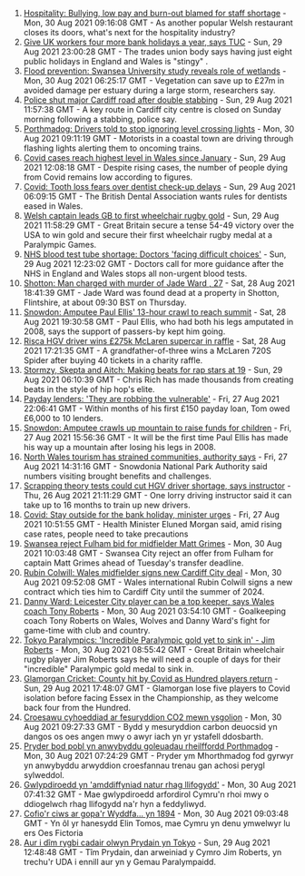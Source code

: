 1. [Hospitality: Bullying, low pay and burn-out blamed for staff shortage](https://www.bbc.co.uk/news/uk-wales-58341916?at_medium=RSS&at_campaign=KARANGA) - Mon, 30 Aug 2021 09:16:08 GMT - As another popular Welsh restaurant closes its doors, what's next for the hospitality industry?
2. [Give UK workers four more bank holidays a year, says TUC](https://www.bbc.co.uk/news/business-58379875?at_medium=RSS&at_campaign=KARANGA) - Sun, 29 Aug 2021 23:00:28 GMT - The trades union body says having just eight public holidays in England and Wales is "stingy" .
3. [Flood prevention: Swansea University study reveals role of wetlands](https://www.bbc.co.uk/news/uk-wales-58370371?at_medium=RSS&at_campaign=KARANGA) - Mon, 30 Aug 2021 06:25:17 GMT - Vegetation can save up to £27m in avoided damage per estuary during a large storm, researchers say.
4. [Police shut major Cardiff road after double stabbing](https://www.bbc.co.uk/news/uk-wales-58374949?at_medium=RSS&at_campaign=KARANGA) - Sun, 29 Aug 2021 11:57:38 GMT - A key route in Cardiff city centre is closed on Sunday morning following a stabbing, police say.
5. [Porthmadog: Drivers told to stop ignoring level crossing lights](https://www.bbc.co.uk/news/uk-wales-58378627?at_medium=RSS&at_campaign=KARANGA) - Mon, 30 Aug 2021 09:11:19 GMT - Motorists in a coastal town are driving through flashing lights alerting them to oncoming trains.
6. [Covid cases reach highest level in Wales since January](https://www.bbc.co.uk/news/uk-wales-58374950?at_medium=RSS&at_campaign=KARANGA) - Sun, 29 Aug 2021 12:08:18 GMT - Despite rising cases, the number of people dying from Covid remains low according to figures.
7. [Covid: Tooth loss fears over dentist check-up delays](https://www.bbc.co.uk/news/uk-wales-58144671?at_medium=RSS&at_campaign=KARANGA) - Sun, 29 Aug 2021 06:09:15 GMT - The British Dental Association wants rules for dentists eased in Wales.
8. [Welsh captain leads GB to first wheelchair rugby gold](https://www.bbc.co.uk/sport/disability-sport/58374295?at_medium=RSS&at_campaign=KARANGA) - Sun, 29 Aug 2021 11:58:29 GMT - Great Britain secure a tense 54-49 victory over the USA to win gold and secure their first wheelchair rugby medal at a Paralympic Games.
9. [NHS blood test tube shortage: Doctors 'facing difficult choices'](https://www.bbc.co.uk/news/health-58374553?at_medium=RSS&at_campaign=KARANGA) - Sun, 29 Aug 2021 12:23:02 GMT - Doctors call for more guidance after the NHS in England and Wales stops all non-urgent blood tests.
10. [Shotton: Man charged with murder of Jade Ward , 27](https://www.bbc.co.uk/news/uk-wales-58371557?at_medium=RSS&at_campaign=KARANGA) - Sat, 28 Aug 2021 18:41:39 GMT - Jade Ward was found dead at a property in Shotton, Flintshire, at about 09:30 BST on Thursday.
11. [Snowdon: Amputee Paul Ellis' 13-hour crawl to reach summit](https://www.bbc.co.uk/news/uk-wales-58371553?at_medium=RSS&at_campaign=KARANGA) - Sat, 28 Aug 2021 19:30:58 GMT - Paul Ellis, who had both his legs amputated in 2008, says the support of passers-by kept him going.
12. [Risca HGV driver wins £275k McLaren supercar in raffle](https://www.bbc.co.uk/news/uk-wales-58371549?at_medium=RSS&at_campaign=KARANGA) - Sat, 28 Aug 2021 17:21:35 GMT - A grandfather-of-three wins a McLaren 720S Spider after buying 40 tickets in a charity raffle.
13. [Stormzy, Skepta and Aitch: Making beats for rap stars at 19](https://www.bbc.co.uk/news/uk-wales-58355499?at_medium=RSS&at_campaign=KARANGA) - Sun, 29 Aug 2021 06:10:39 GMT - Chris Rich has made thousands from creating beats in the style of hip hop's elite.
14. [Payday lenders: 'They are robbing the vulnerable'](https://www.bbc.co.uk/news/uk-wales-58361988?at_medium=RSS&at_campaign=KARANGA) - Fri, 27 Aug 2021 22:06:41 GMT - Within months of his first £150 payday loan, Tom owed £6,000 to 10 lenders.
15. [Snowdon: Amputee crawls up mountain to raise funds for children](https://www.bbc.co.uk/news/uk-wales-58359428?at_medium=RSS&at_campaign=KARANGA) - Fri, 27 Aug 2021 15:56:36 GMT - It will be the first time Paul Ellis has made his way up a mountain after losing his legs in 2008.
16. [North Wales tourism has strained communities, authority says](https://www.bbc.co.uk/news/uk-wales-58351077?at_medium=RSS&at_campaign=KARANGA) - Fri, 27 Aug 2021 14:31:16 GMT - Snowdonia National Park Authority said numbers visiting brought benefits and challenges.
17. [Scrapping theory tests could cut HGV driver shortage, says instructor](https://www.bbc.co.uk/news/uk-wales-58348870?at_medium=RSS&at_campaign=KARANGA) - Thu, 26 Aug 2021 21:11:29 GMT - One lorry driving instructor said it can take up to 16 months to train up new drivers.
18. [Covid: Stay outside for the bank holiday, minister urges](https://www.bbc.co.uk/news/uk-wales-58354655?at_medium=RSS&at_campaign=KARANGA) - Fri, 27 Aug 2021 10:51:55 GMT - Health Minister Eluned Morgan said, amid rising case rates, people need to take precautions
19. [Swansea reject Fulham bid for midfielder Matt Grimes](https://www.bbc.co.uk/sport/football/58384402?at_medium=RSS&at_campaign=KARANGA) - Mon, 30 Aug 2021 10:03:48 GMT - Swansea City reject an offer from Fulham for captain Matt Grimes ahead of Tuesday's transfer deadline.
20. [Rubin Colwill: Wales midfielder signs new Cardiff City deal](https://www.bbc.co.uk/sport/football/58383678?at_medium=RSS&at_campaign=KARANGA) - Mon, 30 Aug 2021 09:52:08 GMT - Wales international Rubin Colwill signs a new contract which ties him to Cardiff City until the summer of 2024.
21. [Danny Ward: Leicester City player can be a top keeper, says Wales coach Tony Roberts](https://www.bbc.co.uk/sport/football/58378092?at_medium=RSS&at_campaign=KARANGA) - Mon, 30 Aug 2021 03:54:10 GMT - Goalkeeping coach Tony Roberts on Wales, Wolves and Danny Ward's fight for game-time with club and country.
22. [Tokyo Paralympics: 'Incredible Paralympic gold yet to sink in' - Jim Roberts](https://www.bbc.co.uk/sport/disability-sport/58381381?at_medium=RSS&at_campaign=KARANGA) - Mon, 30 Aug 2021 08:55:42 GMT - Great Britain wheelchair rugby player Jim Roberts says he will need a couple of days for their "incredible" Paralympic gold medal to sink in.
23. [Glamorgan Cricket: County hit by Covid as Hundred players return](https://www.bbc.co.uk/sport/cricket/58378811?at_medium=RSS&at_campaign=KARANGA) - Sun, 29 Aug 2021 17:48:07 GMT - Glamorgan lose five players to Covid isolation before facing Essex in the Championship, as they welcome back four from the Hundred.
24. [Croesawu cyhoeddiad ar fesuryddion CO2 mewn ysgolion](https://www.bbc.co.uk/newyddion/58363903?at_medium=RSS&at_campaign=KARANGA) - Mon, 30 Aug 2021 09:27:33 GMT - Bydd y mesuryddion carbon deuocsid yn dangos os oes angen mwy o awyr iach yn yr ystafell ddosbarth.
25. [Pryder bod pobl yn anwybyddu goleuadau rheilffordd Porthmadog](https://www.bbc.co.uk/newyddion/58375311?at_medium=RSS&at_campaign=KARANGA) - Mon, 30 Aug 2021 07:24:29 GMT - Pryder ym Mhorthmadog fod gyrwyr yn anwybyddu arwyddion croesfannau trenau gan achosi perygl sylweddol.
26. [Gwlypdiroedd yn 'amddiffyniad natur rhag llifogydd'](https://www.bbc.co.uk/newyddion/58351150?at_medium=RSS&at_campaign=KARANGA) - Mon, 30 Aug 2021 07:41:32 GMT - Mae gwlypdiroedd arfordirol Cymru'n rhoi mwy o ddiogelwch rhag llifogydd na'r hyn a feddyliwyd.
27. [Cofio'r ciws ar gopa'r Wyddfa... yn 1894](https://www.bbc.co.uk/newyddion/58342959?at_medium=RSS&at_campaign=KARANGA) - Mon, 30 Aug 2021 09:03:48 GMT - Yn ôl yr hanesydd Elin Tomos, mae Cymru yn denu ymwelwyr lu ers Oes Fictoria
28. [Aur i dîm rygbi cadair olwyn Prydain yn Tokyo](https://www.bbc.co.uk/newyddion/58375317?at_medium=RSS&at_campaign=KARANGA) - Sun, 29 Aug 2021 12:48:48 GMT - Tîm Prydain, dan arweiniad y Cymro Jim Roberts, yn trechu'r UDA i ennill aur yn y Gemau Paralympaidd.
